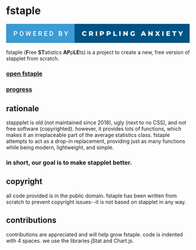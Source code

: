 # fstaple
[![forthebadge](badge.svg)](https://forthebadge.com)

fstaple (**F**ree **ST**atistics **AP**p**LE**ts) is a project to create a new, free version of stapplet from scratch.

### [open fstaple](https://fstaple.github.io)
### [progress](progress.md)

## rationale
stappplet is old (not maintained since 2018), ugly (next to no CSS), and not free software (copyrighted). however, it provides lots of functions, which makes it an irreplaceable part of the average statistics class. fstaple attempts to act as a drop-in replacement, providing just as many functions while being modern, lightweight, and simple.

### in short, our goal is to make stapplet better.

## copyright
all code provided is in the public domain. fstaple has been written from scratch to prevent copyright issues--it is not based on stapplet in any way.

## contributions
contributions are appreciated and will help grow fstaple. code is indented with 4 spaces. we use the libraries jStat and Chart.js.

